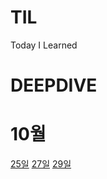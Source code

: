 # TIL
Today I Learned

# DEEPDIVE

# 10월
[25일](https://github.com/dnrgus1127/TIL/blob/main/Deep%20Dive/10%EC%9B%9425%EC%9D%BC.md)
[27일](https://github.com/dnrgus1127/TIL/blob/main/days/2023/10/29%27일.md)
[29일](https://github.com/dnrgus1127/TIL/blob/main/days/2023/10/29%EC%9D%BC.md)
